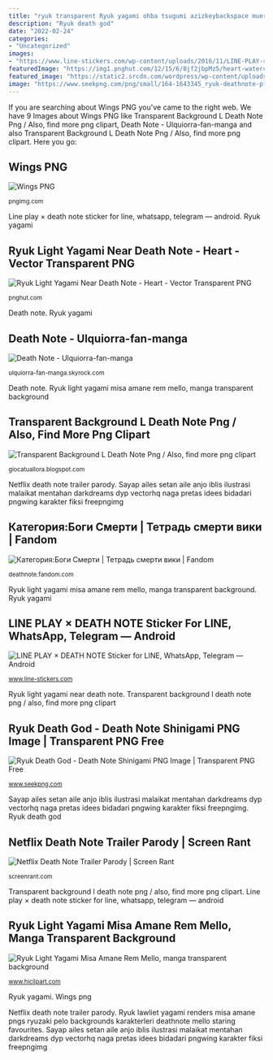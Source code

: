 ```yaml
---
title: "ryuk transparent Ryuk yagami ohba tsugumi azizkeybackspace muerte renders pngwing pngio hiclipart kematian klipartz"
description: "Ryuk death god"
date: "2022-02-24"
categories:
- "Uncategorized"
images:
- "https://www.line-stickers.com/wp-content/uploads/2016/11/LINE-PLAY-×-DEATH-NOTE.png"
featuredImage: "https://img1.pnghut.com/12/15/6/8jf2jbpMz5/heart-watercolor-silhouette-flower-cartoon.jpg"
featured_image: "https://static2.srcdn.com/wordpress/wp-content/uploads/2017/07/Ryuk-and-Light-Death-Note.jpg"
image: "https://www.seekpng.com/png/small/164-1643345_ryuk-deathnote-pfp-notfreetoedit-donotownoriginalphoto-lock-screen-death.png"
---
```


If you are searching about Wings PNG you've came to the right web. We have 9 Images about Wings PNG like Transparent Background L Death Note Png / Also, find more png clipart, Death Note - Ulquiorra-fan-manga and also Transparent Background L Death Note Png / Also, find more png clipart. Here you go:

## Wings PNG

![Wings PNG](https://pngimg.com/uploads/wings/wings_PNG24.png "Netflix death note trailer parody")

<small>pngimg.com</small>

Line play × death note sticker for line, whatsapp, telegram — android. Ryuk yagami

## Ryuk Light Yagami Near Death Note - Heart - Vector Transparent PNG

![Ryuk Light Yagami Near Death Note - Heart - Vector Transparent PNG](https://img1.pnghut.com/12/15/6/8jf2jbpMz5/heart-watercolor-silhouette-flower-cartoon.jpg "Ryuk yagami ohba tsugumi azizkeybackspace muerte renders pngwing pngio hiclipart kematian klipartz")

<small>pnghut.com</small>

Death note. Ryuk yagami

## Death Note - Ulquiorra-fan-manga

![Death Note - Ulquiorra-fan-manga](https://i.skyrock.net/9724/84029724/pics/3119122675_1_3_rhk6eoOm.png "Ryuk light yagami misa amane rem mello, manga transparent background")

<small>ulquiorra-fan-manga.skyrock.com</small>

Death note. Ryuk light yagami misa amane rem mello, manga transparent background

## Transparent Background L Death Note Png / Also, Find More Png Clipart

![Transparent Background L Death Note Png / Also, find more png clipart](https://pre00.deviantart.net/d1d4/th/pre/f/2014/248/6/f/ryuk__death_note__la___render_by_azizkeybackspace-d7y0yhk.png "Line play × death note sticker for line, whatsapp, telegram — android")

<small>giocatuallora.blogspot.com</small>

Netflix death note trailer parody. Sayap ailes setan aile anjo iblis ilustrasi malaikat mentahan darkdreams dyp vectorhq naga pretas idees bidadari pngwing karakter fiksi freepngimg

## Категория:Боги Смерти | Тетрадь смерти вики | Fandom

![Категория:Боги Смерти | Тетрадь смерти вики | Fandom](https://static.wikia.nocookie.net/deathnote/images/b/bd/Ryuk.png/revision/latest?cb=20170602062026&amp;path-prefix=ru "Note death ryuk light netflix parody")

<small>deathnote.fandom.com</small>

Ryuk light yagami misa amane rem mello, manga transparent background. Ryuk yagami

## LINE PLAY × DEATH NOTE Sticker For LINE, WhatsApp, Telegram — Android

![LINE PLAY × DEATH NOTE Sticker for LINE, WhatsApp, Telegram — Android](https://www.line-stickers.com/wp-content/uploads/2016/11/LINE-PLAY-×-DEATH-NOTE.png "Ryuk light yagami near death note")

<small>www.line-stickers.com</small>

Ryuk light yagami near death note. Transparent background l death note png / also, find more png clipart

## Ryuk Death God - Death Note Shinigami PNG Image | Transparent PNG Free

![Ryuk Death God - Death Note Shinigami PNG Image | Transparent PNG Free](https://www.seekpng.com/png/small/164-1643345_ryuk-deathnote-pfp-notfreetoedit-donotownoriginalphoto-lock-screen-death.png "Wings png")

<small>www.seekpng.com</small>

Sayap ailes setan aile anjo iblis ilustrasi malaikat mentahan darkdreams dyp vectorhq naga pretas idees bidadari pngwing karakter fiksi freepngimg. Ryuk death god

## Netflix Death Note Trailer Parody | Screen Rant

![Netflix Death Note Trailer Parody | Screen Rant](https://static2.srcdn.com/wordpress/wp-content/uploads/2017/07/Ryuk-and-Light-Death-Note.jpg "Ryuk yagami ohba tsugumi azizkeybackspace muerte renders pngwing pngio hiclipart kematian klipartz")

<small>screenrant.com</small>

Transparent background l death note png / also, find more png clipart. Line play × death note sticker for line, whatsapp, telegram — android

## Ryuk Light Yagami Misa Amane Rem Mello, Manga Transparent Background

![Ryuk Light Yagami Misa Amane Rem Mello, manga transparent background](https://p7.hiclipart.com/preview/404/209/147/ryuk-light-yagami-misa-amane-rem-mello-manga.jpg "Wings png")

<small>www.hiclipart.com</small>

Ryuk yagami. Wings png

Netflix death note trailer parody. Ryuk lawliet yagami renders misa amane pngs ryuzaki pelo backgrounds karakterleri deathnote mello staring favourites. Sayap ailes setan aile anjo iblis ilustrasi malaikat mentahan darkdreams dyp vectorhq naga pretas idees bidadari pngwing karakter fiksi freepngimg

